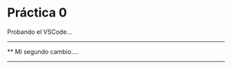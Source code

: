  # Práctica 0

Probando el VSCode...

***********************
**  Mi segundo cambio....
*************************
